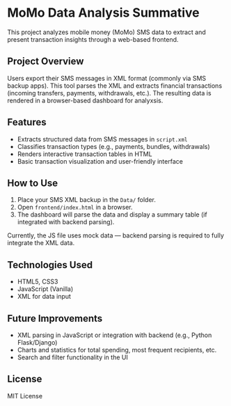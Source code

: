 # MoMo Data Analysis Summative

This project analyzes mobile money (MoMo) SMS data to extract and present transaction insights through a web-based frontend.

## Project Overview

Users export their SMS messages in XML format (commonly via SMS backup apps). This tool parses the XML and extracts financial transactions (incoming transfers, payments, withdrawals, etc.). The resulting data is rendered in a browser-based dashboard for analyxsis.

## Features

- Extracts structured data from SMS messages in `script.xml`
- Classifies transaction types (e.g., payments, bundles, withdrawals)
- Renders interactive transaction tables in HTML
- Basic transaction visualization and user-friendly interface

## How to Use

1. Place your SMS XML backup in the `Data/` folder.
2. Open `frontend/index.html` in a browser.
3. The dashboard will parse the data and display a summary table (if integrated with backend parsing).

Currently, the JS file uses mock data — backend parsing is required to fully integrate the XML data.

## Technologies Used

- HTML5, CSS3
- JavaScript (Vanilla)
- XML for data input

## Future Improvements

- XML parsing in JavaScript or integration with backend (e.g., Python Flask/Django)
- Charts and statistics for total spending, most frequent recipients, etc.
- Search and filter functionality in the UI

## License

MIT License